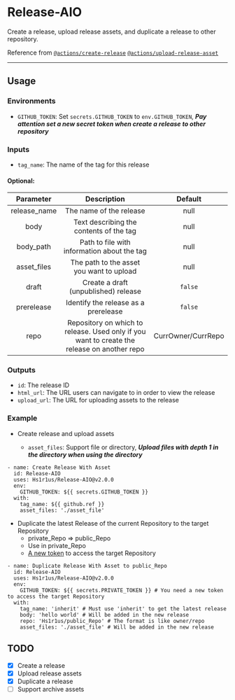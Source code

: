 # Release-AIO
Create a release, upload release assets, and duplicate a release to other repository.

Reference from [`@actions/create-release`](https://github.com/marketplace/actions/create-a-release) [`@actions/upload-release-asset`](https://github.com/marketplace/actions/upload-a-release-asset)

------------

## Usage

### Environments

- `GITHUB_TOKEN`: Set `secrets.GITHUB_TOKEN` to `env.GITHUB_TOKEN`, ***Pay attention set a new secret token when create a release to other repository***

### Inputs

  - `tag_name`: The name of the tag for this release

#### Optional:

|  Parameter   |                                         Description                                          |      Default       |
| :----------: | :------------------------------------------------------------------------------------------: | :----------------: |
| release_name |                                   The name of the release                                    |        null        |
|     body     |                           Text describing the contents of the tag                            |        null        |
|  body_path   |                         Path to file with information about the tag                          |        null        |
| asset_files  |                           The path to the asset you want to upload                           |        null        |
|    draft     |                             Create a draft (unpublished) release                             |      `false`       |
|  prerelease  |                             Identify the release as a prerelease                             |      `false`       |
|     repo     | Repository on which to release.  Used only if you want to create the release on another repo | CurrOwner/CurrRepo |

### Outputs

- `id`: The release ID
- `html_url`: The URL users can navigate to in order to view the release
- `upload_url`: The URL for uploading assets to the release

### Example

- Create release and upload assets
  
  - `asset_files`: Support file or directory, ***Upload files with depth 1 in the directory when using the directory***
```
- name: Create Release With Asset
  id: Release-AIO
  uses: Hs1r1us/Release-AIO@v2.0.0
  env:
    GITHUB_TOKEN: ${{ secrets.GITHUB_TOKEN }}
  with:
    tag_name: ${{ github.ref }}
    asset_files: './asset_file'
```
- Duplicate the latest Release of the current Repository to the target Repository
  - private_Repo => public_Repo
  - Use in private_Repo
  - [A new token](https://github.com/settings/tokens/new?scopes=repo) to access the target Repository
```
- name: Duplicate Release With Asset to public_Repo
  id: Release-AIO
  uses: Hs1r1us/Release-AIO@v2.0.0
  env:
    GITHUB_TOKEN: ${{ secrets.PRIVATE_TOKEN }} # You need a new token to access the target Repository
  with:
    tag_name: 'inherit' # Must use 'inherit' to get the latest release
    body: 'hello world' # Will be added in the new release
    repo: 'Hs1r1us/public_Repo' # The format is like owner/repo
    asset_files: './asset_file' # Will be added in the new release
```
## TODO

- [x] Create a release
- [x] Upload release assets
- [x] Duplicate a release
- [ ] Support archive assets